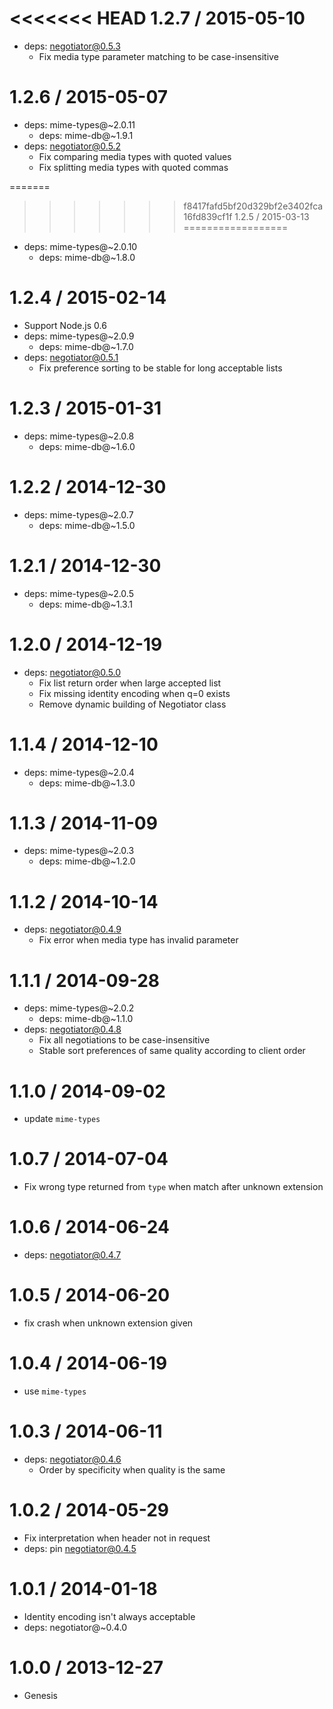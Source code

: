 <<<<<<< HEAD
1.2.7 / 2015-05-10
==================

  * deps: negotiator@0.5.3
    - Fix media type parameter matching to be case-insensitive

1.2.6 / 2015-05-07
==================

  * deps: mime-types@~2.0.11
    - deps: mime-db@~1.9.1
  * deps: negotiator@0.5.2
    - Fix comparing media types with quoted values
    - Fix splitting media types with quoted commas

=======
>>>>>>> f8417fafd5bf20d329bf2e3402fca16fd839cf1f
1.2.5 / 2015-03-13
==================

  * deps: mime-types@~2.0.10
    - deps: mime-db@~1.8.0

1.2.4 / 2015-02-14
==================

  * Support Node.js 0.6
  * deps: mime-types@~2.0.9
    - deps: mime-db@~1.7.0
  * deps: negotiator@0.5.1
    - Fix preference sorting to be stable for long acceptable lists

1.2.3 / 2015-01-31
==================

  * deps: mime-types@~2.0.8
    - deps: mime-db@~1.6.0

1.2.2 / 2014-12-30
==================

  * deps: mime-types@~2.0.7
    - deps: mime-db@~1.5.0

1.2.1 / 2014-12-30
==================

  * deps: mime-types@~2.0.5
    - deps: mime-db@~1.3.1

1.2.0 / 2014-12-19
==================

  * deps: negotiator@0.5.0
    - Fix list return order when large accepted list
    - Fix missing identity encoding when q=0 exists
    - Remove dynamic building of Negotiator class

1.1.4 / 2014-12-10
==================

  * deps: mime-types@~2.0.4
    - deps: mime-db@~1.3.0

1.1.3 / 2014-11-09
==================

  * deps: mime-types@~2.0.3
    - deps: mime-db@~1.2.0

1.1.2 / 2014-10-14
==================

  * deps: negotiator@0.4.9
    - Fix error when media type has invalid parameter

1.1.1 / 2014-09-28
==================

  * deps: mime-types@~2.0.2
    - deps: mime-db@~1.1.0
  * deps: negotiator@0.4.8
    - Fix all negotiations to be case-insensitive
    - Stable sort preferences of same quality according to client order

1.1.0 / 2014-09-02
==================

  * update `mime-types`

1.0.7 / 2014-07-04
==================

  * Fix wrong type returned from `type` when match after unknown extension

1.0.6 / 2014-06-24
==================

  * deps: negotiator@0.4.7

1.0.5 / 2014-06-20
==================

 * fix crash when unknown extension given

1.0.4 / 2014-06-19
==================

  * use `mime-types`

1.0.3 / 2014-06-11
==================

  * deps: negotiator@0.4.6
    - Order by specificity when quality is the same

1.0.2 / 2014-05-29
==================

  * Fix interpretation when header not in request
  * deps: pin negotiator@0.4.5

1.0.1 / 2014-01-18
==================

  * Identity encoding isn't always acceptable
  * deps: negotiator@~0.4.0

1.0.0 / 2013-12-27
==================

  * Genesis
